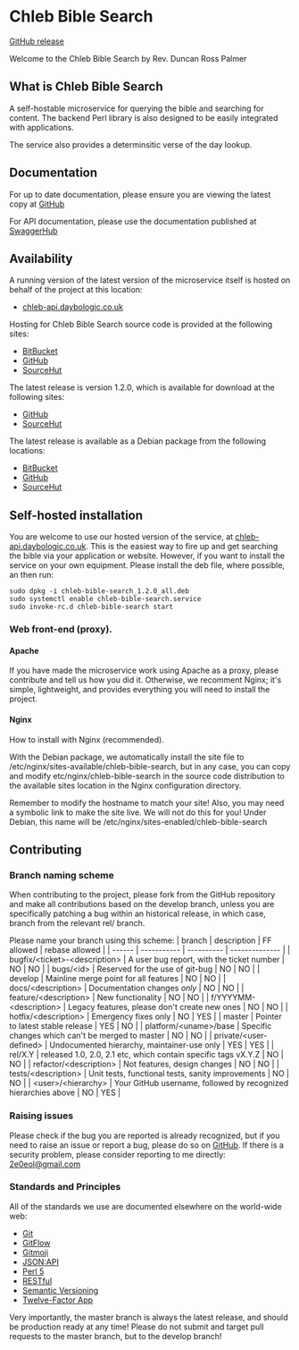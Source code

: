 # Chleb Bible Search

[GitHub release](https://github.com/daybologic/chleb-bible-search)

Welcome to the Chleb Bible Search by Rev. Duncan Ross Palmer

## What is Chleb Bible Search

A self-hostable microservice for querying the bible and searching for content.
The backend Perl library is also designed to be easily integrated with applications.

The service also provides a determinsitic verse of the day lookup.

## Documentation

For up to date documentation, please ensure you are viewing the latest copy at [GitHub](https://github.com/daybologic/chleb-bible-search/blob/master/README.md)

For API documentation, please use the documentation published at [SwaggerHub](https://app.swaggerhub.com/apis/M6KVM/chleb-bible-search/1.2.0)

## Availability

A running version of the latest version of the microservice itself is hosted on behalf of the project at this location:

  * [chleb-api.daybologic.co.uk](https://chleb-api.daybologic.co.uk/)

Hosting for Chleb Bible Search source code is provided at the following sites:

  * [BitBucket](https://bitbucket.org/2E0EOL/chleb-bible-search/commits/branch/master)
  * [GitHub](https://github.com/daybologic/chleb-bible-search)
  * [SourceHut](https://git.sr.ht/~m6kvm/chleb-bible-search)

The latest release is version 1.2.0, which is available for download at the following sites:

  * [GitHub](https://github.com/daybologic/chleb-bible-search/archive/refs/tags/v1.2.0.tar.gz)
  * [SourceHut](https://git.sr.ht/~m6kvm/chleb-bible-search/archive/v1.2.0.tar.gz)

The latest release is available as a Debian package from the following locations:

  * [BitBucket](https://bitbucket.org/2E0EOL/chleb-bible-search/downloads/chleb-bible-search_1.2.0_all.deb)
  * [GitHub](https://github.com/daybologic/chleb-bible-search/releases/download/v1.2.0/chleb-bible-search_1.2.0_all.deb)
  * [SourceHut](https://git.sr.ht/~m6kvm/chleb-bible-search/refs/v1.2.0)

## Self-hosted installation

You are welcome to use our hosted version of the service, at [chleb-api.daybologic.co.uk](https://chleb-api.daybologic.co.uk/).
This is the easiest way to fire up and get searching the bible via your application or website.  However, if you want to install
the service on your own equipment.  Please install the deb file, where possible, an then run:

```
sudo dpkg -i chleb-bible-search_1.2.0_all.deb
sudo systemctl enable chleb-bible-search.service
sudo invoke-rc.d chleb-bible-search start
```

### Web front-end (proxy).

#### Apache

If you have made the microservice work using Apache as a proxy, please contribute and tell us how
you did it.  Otherwise, we recomment Nginx; it's simple, lightweight, and provides everything you
will need to install the project.

#### Nginx

How to install with Nginx (recommended).

With the Debian package, we automatically install the site file to /etc/nginx/sites-available/chleb-bible-search,
but in any case, you can copy and modify etc/nginx/chleb-bible-search in the source code distribution to the
available sites location in the Nginx configuration directory.

Remember to modify the hostname to match your site!  Also, you may need a symbolic link to make
the site live.  We will not do this for you!  Under Debian, this name will be
/etc/nginx/sites-enabled/chleb-bible-search

## Contributing

### Branch naming scheme

When contributing to the project, please fork from the GitHub repository and make all contributions based on the develop branch,
unless you are specifically patching a bug within an historical release, in which case, branch from the relevant rel/ branch.

Please name your branch using this scheme:
| branch | description | FF allowed | rebase allowed |
| ------ | ----------- | ---------- | -------------- |
| bugfix/&lt;ticket&gt;-&lt;description&gt; | A user bug report, with the ticket number | NO | NO |
| bugs/&lt;id&gt; | Reserved for the use of git-bug | NO | NO |
| develop | Mainline merge point for all features | NO | NO |
| docs/&lt;description&gt; | Documentation changes _only_ | NO | NO |
| feature/&lt;description&gt; | New functionality | NO | NO |
| f/YYYYMM-&lt;description&gt; | Legacy features, please don't create new ones | NO | NO |
| hotfix/&lt;description&gt; | Emergency fixes only | NO | YES |
| master | Pointer to latest stable release | YES | NO |
| platform/&lt;uname&gt;/base | Specific changes which can't be merged to master | NO | NO |
| private/&lt;user-defined&gt; | Undocumented hierarchy, maintainer-use only | YES | YES |
| rel/X.Y | released 1.0, 2.0, 2.1 etc, which contain specific tags vX.Y.Z | NO | NO |
| refactor/&lt;description&gt; | Not features, design changes | NO | NO |
| tests/&lt;description&gt; | Unit tests, functional tests, sanity improvements | NO | NO |
| &lt;user&gt;/&lt;hierarchy&gt; | Your GitHub username, followed by recognized hierarchies above | NO | YES |

### Raising issues

Please check if the bug you are reported is already recognized, but if you need to raise an issue
or report a bug, please do so on [GitHub](https://github.com/daybologic/chleb-bible-search/issues).
If there is a security problem, please consider reporting to me directly:
<a href="mailto:2e0eol\@gmail.com">2e0eol\@gmail.com</a>

### Standards and Principles

All of the standards we use are documented elsewhere on the world-wide web:

  * [Git](https://git-scm.com/)
  * [GitFlow](https://nvie.com/posts/a-successful-git-branching-model/)
  * [Gitmoji](https://gitmoji.dev/)
  * [JSON:API](https://jsonapi.org/format/)
  * [Perl 5](https://dev.perl.org/perl5/)
  * [RESTful](https://restfulapi.net/)
  * [Semantic Versioning](https://semver.org/)
  * [Twelve-Factor App](https://12factor.net/)

Very importantly, the master branch is always the latest release, and should be production ready at any time!
Please do not submit and target pull requests to the master branch, but to the develop branch!
